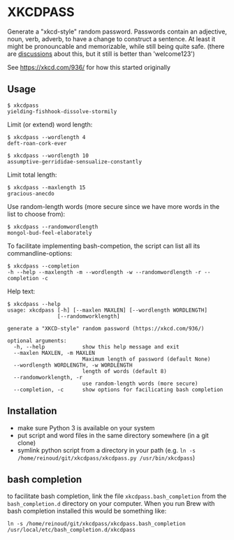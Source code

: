 # XKCDPASS

Generate a "xkcd-style" random password.
Passwords contain an adjective, noun, verb, adverb, to have a change to construct a sentence. At least it might 
be pronouncable and memorizable, while still being quite safe. (there are 
[discussions](https://www.schneier.com/blog/archives/2014/03/choosing_secure_1.html) about this, but it still is better
than 'welcome123')

See https://xkcd.com/936/ for how this started originally

## Usage

    $ xkcdpass
    yielding-fishhook-dissolve-stormily
    

Limit (or extend) word length:

    $ xkcdpass --wordlength 4
    deft-roan-cork-ever
    
    $ xkcdpass --wordlength 10
    assumptive-gerrididae-sensualize-constantly

Limit total length:

    $ xkcdpass --maxlength 15
    gracious-anecdo
    
Use random-length words (more secure since we have more words in the list to choose from):

    $ xkcdpass --randomwordlength
    mongol-bud-feel-elaborately
    
To facilitate implementing bash-competion, the script can list all its commandline-options:

    $ xkcdpass --completion
    -h --help --maxlength -m --wordlength -w --randomwordlength -r --completion -c

    
Help text:

    $ xkcdpass --help
    usage: xkcdpass [-h] [--maxlen MAXLEN] [--wordlength WORDLENGTH]
                    [--randomworklength]
    
    generate a "XKCD-style" random password (https://xkcd.com/936/)
    
    optional arguments:
      -h, --help            show this help message and exit
      --maxlen MAXLEN, -m MAXLEN
                            Maximum length of password (default None)
      --wordlength WORDLENGTH, -w WORDLENGTH
                            length of words (default 8)
      --randomworklength, -r
                            use random-length words (more secure)
      --completion, -c      show options for facilicating bash completion                              
                            
## Installation

- make sure Python 3 is available on your system
- put script and word files in the same directory somewhere (in a git clone)
- symlink python script from a directory in your path (e.g. `ln -s /home/reinoud/git/xkcdpass/xkcdpass.py /usr/bin/xkcdpass`)

## bash completion

to facilitate bash completion, link the file `xkcdpass.bash_completion` from the `bash_completion.d` directory on your 
computer. When you run Brew with bash completion installed this would be something like:

    ln -s /home/reinoud/git/xkcdpass/xkcdpass.bash_completion /usr/local/etc/bash_completion.d/xkcdpass